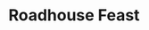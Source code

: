 ---
title: Roadhouse Feast
parent: First Party
layout: default
grand_parent: Scenarios
redirect_to: https://www.drivethrurpg.com/en/product/526828/roadhouse-feast
---